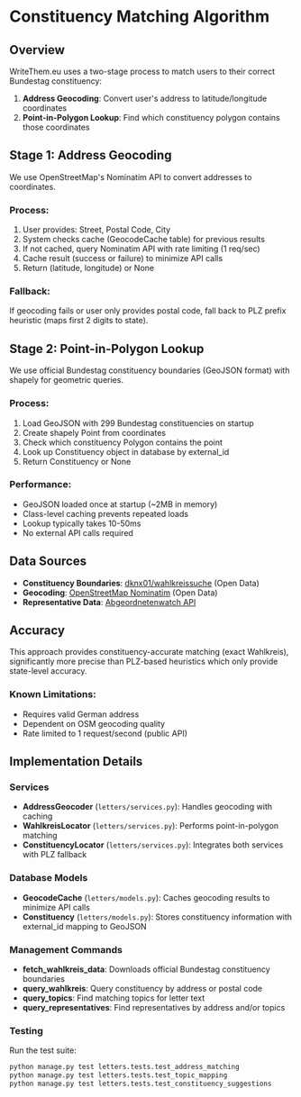 # Constituency Matching Algorithm

## Overview

WriteThem.eu uses a two-stage process to match users to their correct Bundestag constituency:

1. **Address Geocoding**: Convert user's address to latitude/longitude coordinates
2. **Point-in-Polygon Lookup**: Find which constituency polygon contains those coordinates

## Stage 1: Address Geocoding

We use OpenStreetMap's Nominatim API to convert addresses to coordinates.

### Process:
1. User provides: Street, Postal Code, City
2. System checks cache (GeocodeCache table) for previous results
3. If not cached, query Nominatim API with rate limiting (1 req/sec)
4. Cache result (success or failure) to minimize API calls
5. Return (latitude, longitude) or None

### Fallback:
If geocoding fails or user only provides postal code, fall back to PLZ prefix heuristic (maps first 2 digits to state).

## Stage 2: Point-in-Polygon Lookup

We use official Bundestag constituency boundaries (GeoJSON format) with shapely for geometric queries.

### Process:
1. Load GeoJSON with 299 Bundestag constituencies on startup
2. Create shapely Point from coordinates
3. Check which constituency Polygon contains the point
4. Look up Constituency object in database by external_id
5. Return Constituency or None

### Performance:
- GeoJSON loaded once at startup (~2MB in memory)
- Class-level caching prevents repeated loads
- Lookup typically takes 10-50ms
- No external API calls required

## Data Sources

- **Constituency Boundaries**: [dknx01/wahlkreissuche](https://github.com/dknx01/wahlkreissuche) (Open Data)
- **Geocoding**: [OpenStreetMap Nominatim](https://nominatim.openstreetmap.org/) (Open Data)
- **Representative Data**: [Abgeordnetenwatch API](https://www.abgeordnetenwatch.de/api)

## Accuracy

This approach provides constituency-accurate matching (exact Wahlkreis), significantly more precise than PLZ-based heuristics which only provide state-level accuracy.

### Known Limitations:
- Requires valid German address
- Dependent on OSM geocoding quality
- Rate limited to 1 request/second (public API)

## Implementation Details

### Services

- **AddressGeocoder** (`letters/services.py`): Handles geocoding with caching
- **WahlkreisLocator** (`letters/services.py`): Performs point-in-polygon matching
- **ConstituencyLocator** (`letters/services.py`): Integrates both services with PLZ fallback

### Database Models

- **GeocodeCache** (`letters/models.py`): Caches geocoding results to minimize API calls
- **Constituency** (`letters/models.py`): Stores constituency information with external_id mapping to GeoJSON

### Management Commands

- **fetch_wahlkreis_data**: Downloads official Bundestag constituency boundaries
- **query_wahlkreis**: Query constituency by address or postal code
- **query_topics**: Find matching topics for letter text
- **query_representatives**: Find representatives by address and/or topics

### Testing

Run the test suite:
```bash
python manage.py test letters.tests.test_address_matching
python manage.py test letters.tests.test_topic_mapping
python manage.py test letters.tests.test_constituency_suggestions
```
